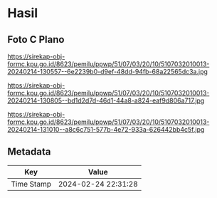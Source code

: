 # Hasil

## Foto C Plano

https://sirekap-obj-formc.kpu.go.id/8623/pemilu/ppwp/51/07/03/20/10/5107032010013-20240214-130557--6e2239b0-d9ef-48dd-94fb-68a22565dc3a.jpg

https://sirekap-obj-formc.kpu.go.id/8623/pemilu/ppwp/51/07/03/20/10/5107032010013-20240214-130805--bd1d2d7d-46d1-44a8-a824-eaf9d806a717.jpg

https://sirekap-obj-formc.kpu.go.id/8623/pemilu/ppwp/51/07/03/20/10/5107032010013-20240214-131010--a8c6c751-577b-4e72-933a-626442bb4c5f.jpg


## Metadata

| Key        | Value               |
| ---------- | ------------------- |
| Time Stamp | 2024-02-24 22:31:28 |



